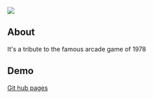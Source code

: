 ![](https://rodrigomatosrj.github.io/project-ironhack-spaceInvaders/images/title.png)

## About

It's a tribute to the famous arcade game of 1978

## Demo

[Git hub pages](https://rodrigomatosrj.github.io/project-ironhack-spaceInvaders/)
